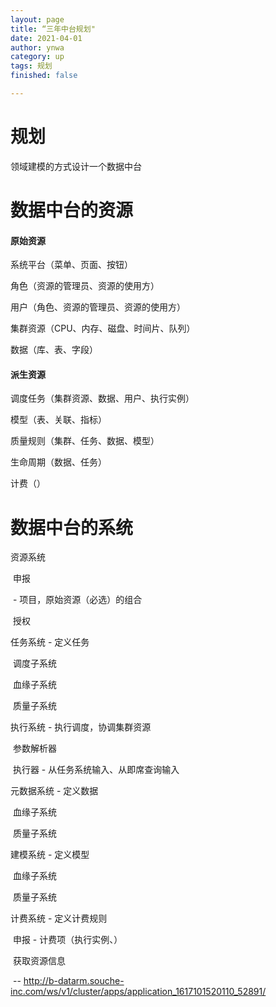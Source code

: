 ```yaml
---
layout: page
title: “三年中台规划"
date: 2021-04-01
author: ynwa
category: up
tags: 规划
finished: false

---
```




# 规划

领域建模的方式设计一个数据中台



# 数据中台的资源

#### 原始资源

系统平台（菜单、页面、按钮）

角色（资源的管理员、资源的使用方）

用户（角色、资源的管理员、资源的使用方）

集群资源（CPU、内存、磁盘、时间片、队列）

数据（库、表、字段）

#### 派生资源

调度任务（集群资源、数据、用户、执行实例）

模型（表、关联、指标）

质量规则（集群、任务、数据、模型）

生命周期（数据、任务）

计费（）

# 数据中台的系统

资源系统

​	申报

​		- 项目，原始资源（必选）的组合

​	授权

任务系统 - 定义任务

​	调度子系统

​	血缘子系统

​	质量子系统

执行系统 - 执行调度，协调集群资源

​	参数解析器

​	执行器 - 从任务系统输入、从即席查询输入

元数据系统 - 定义数据

​	血缘子系统

​	质量子系统

建模系统 - 定义模型

​	血缘子系统

​	质量子系统

计费系统 - 定义计费规则

​	申报 - 计费项（执行实例、）

 获取资源信息

 -- http://b-datarm.souche-inc.com/ws/v1/cluster/apps/application_1617101520110_52891/










